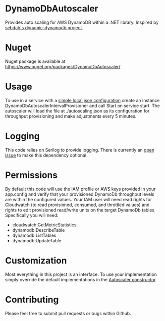 # DynamoDbAutoscaler
Provides auto scaling for AWS DynamoDB within a .NET library.  Inspired by [sebdah's dynamic-dynamodb project](https://github.com/sebdah/dynamic-dynamodb).

# Nuget
Nuget package is available at https://www.nuget.org/packages/DynamoDbAutoscaler/

# Usage
To use in a service with a [simple local json configuration](https://github.com/litmus/DynamoDbAutoscaler/blob/master/autoscaling.json) create an instance DynamoDbAutoscalerIntervalProvisioner and call Start on service start.  The autoscaler will load the file at ./autoscaling.json as its configuration for throughput provisioning and make adjustments every 5 minutes.  

# Logging
This code relies on Serilog to provide logging.  There is currently an [open issue](https://github.com/litmus/DynamoDbAutoscaler/issues/1) to make this dependency optional

# Permissions 
By default this code will use the IAM profile or AWS keys provided in your app.config and verify that your provisioned DynamoDb throughput levels are within the configured values.  Your IAM user will need read rights for Cloudwatch (to read provisioned, consumed, and throttled values) and rights to edit provisioned read/write units on the target DynamoDb tables.  Specifically you will need:
* cloudwatch:GetMetricStatistics
* dynamodb:DescribeTable
* dynamodb:ListTables
* dynamodb:UpdateTable

# Customization
Most everything in this project is an interface.  To use your implementation simply override the default implementations in the [Autoscaler constructor](https://github.com/litmus/DynamoDbAutoscaler/blob/master/DynamoDbAutoScaler/Autoscaler.cs).

# Contributing
Please feel free to submit pull requests or bugs within Github.  
